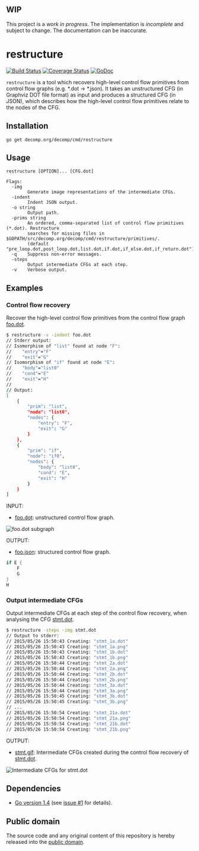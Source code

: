 ## WIP

This project is a *work in progress*. The implementation is *incomplete* and subject to change. The documentation can be inaccurate.

# restructure

[![Build Status](https://travis-ci.org/decomp/restructure.svg?branch=master)](https://travis-ci.org/decomp/restructure)
[![Coverage Status](https://img.shields.io/coveralls/decomp/restructure.svg)](https://coveralls.io/r/decomp/restructure?branch=master)
[![GoDoc](https://godoc.org/decomp.org/decomp/cmd/restructure?status.svg)](https://godoc.org/decomp.org/decomp/cmd/restructure)

`restructure` is a tool which recovers high-level control flow primitives from control flow graphs (e.g. *.dot -> *.json). It takes an unstructured CFG (in Graphviz DOT file format) as input and produces a structured CFG (in JSON), which describes how the high-level control flow primitives relate to the nodes of the CFG.

## Installation

```shell
go get decomp.org/decomp/cmd/restructure
```

## Usage

```
restructure [OPTION]... [CFG.dot]

Flags:
  -img
        Generate image representations of the intermediate CFGs.
  -indent
        Indent JSON output.
  -o string
        Output path.
  -prims string
        An ordered, comma-separated list of control flow primitives (*.dot). Restructure
        searches for missing files in $GOPATH/src/decomp.org/decomp/cmd/restructure/primitives/.
        (default "pre_loop.dot,post_loop.dot,list.dot,if.dot,if_else.dot,if_return.dot")
  -q    Suppress non-error messages.
  -steps
        Output intermediate CFGs at each step.
  -v    Verbose output.
```

## Examples

### Control flow recovery

Recover the high-level control flow primitives from the control flow graph [foo.dot](testdata/foo.dot).

```bash
$ restructure -v -indent foo.dot
// Stderr output:
// Isomorphism of "list" found at node "F":
//    "entry"="F"
//    "exit"="G"
// Isomorphism of "if" found at node "E":
//    "body"="list0"
//    "cond"="E"
//    "exit"="H"
//
// Output:
[
    {
        "prim": "list",
        "node": "list0",
        "nodes": {
            "entry": "F",
            "exit": "G"
        }
    },
    {
        "prim": "if",
        "node": "if0",
        "nodes": {
            "body": "list0",
            "cond": "E",
            "exit": "H"
        }
    }
]
```

INPUT:
* [foo.dot](testdata/foo.dot): unstructured control flow graph.

![foo.dot subgraph](https://raw.githubusercontent.com/decomp/restructure/master/testdata/foo.png)

OUTPUT:
* [foo.json](testdata/foo.json): structured control flow graph.

```c
if E {
    F
    G
}
H
```

### Output intermediate CFGs

Output intermediate CFGs at each step of the control flow recovery, when analysing the CFG [stmt.dot].

[stmt.dot]: https://raw.githubusercontent.com/decomp/graphs/master/testdata/c4_graphs/stmt.dot

```bash
$ restructure -steps -img stmt.dot
// Output to stderr:
// 2015/05/26 15:50:43 Creating: "stmt_1a.dot"
// 2015/05/26 15:50:43 Creating: "stmt_1a.png"
// 2015/05/26 15:50:43 Creating: "stmt_1b.dot"
// 2015/05/26 15:50:43 Creating: "stmt_1b.png"
// 2015/05/26 15:50:44 Creating: "stmt_2a.dot"
// 2015/05/26 15:50:44 Creating: "stmt_2a.png"
// 2015/05/26 15:50:44 Creating: "stmt_2b.dot"
// 2015/05/26 15:50:44 Creating: "stmt_2b.png"
// 2015/05/26 15:50:44 Creating: "stmt_3a.dot"
// 2015/05/26 15:50:44 Creating: "stmt_3a.png"
// 2015/05/26 15:50:45 Creating: "stmt_3b.dot"
// 2015/05/26 15:50:45 Creating: "stmt_3b.png"
// ...
// 2015/05/26 15:50:54 Creating: "stmt_21a.dot"
// 2015/05/26 15:50:54 Creating: "stmt_21a.png"
// 2015/05/26 15:50:54 Creating: "stmt_21b.dot"
// 2015/05/26 15:50:54 Creating: "stmt_21b.png"
```

OUTPUT:
* [stmt.gif]: Intermediate CFGs created during the control flow recovery of [stmt.dot].

![Intermediate CFGs for stmt.dot][stmt.gif]

[stmt.gif]: https://raw.githubusercontent.com/decomp/restructure/master/examples/stmt.gif

## Dependencies

* [Go version 1.4](https://golang.org/doc/go1.4) (see [issue #1](https://github.com/decomp/restructure/issues/1) for details).

## Public domain

The source code and any original content of this repository is hereby released into the [public domain].

[public domain]: https://creativecommons.org/publicdomain/zero/1.0/
